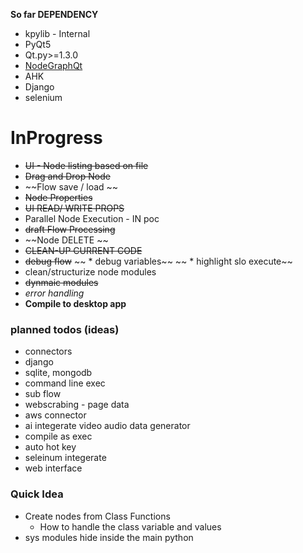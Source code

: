 
**So far DEPENDENCY**
* kpylib - Internal
* PyQt5
* Qt.py>=1.3.0
* [NodeGraphQt](https://jchanvfx.github.io/NodeGraphQt)
* AHK
* Django
* selenium
  
  
# InProgress #
* ~~UI - Node listing based on file~~
* ~~Drag and Drop Node~~
* ~~Flow save / load ~~
* ~~Node Properties~~
* ~~UI READ/ WRITE PROPS~~
* Parallel Node Execution - IN poc
* ~~draft Flow Processing~~
* ~~Node DELETE ~~
* ~~CLEAN-UP CURRENT CODE~~
* ~~debug flow~~
~~	* debug variables~~
~~	* highlight slo execute~~
* clean/structurize node modules
* ~~dynmaic modules~~
* _error handling_
* __Compile to desktop app__


### planned todos (ideas) ###
* connectors
* django 
* sqlite, mongodb
* command line exec
* sub flow
* webscrabing - page data
* aws connector
* ai integerate video audio data generator
* compile as exec
* auto hot key
* seleinum integerate
* web interface

### Quick Idea ###
* Create nodes from Class Functions  
	* How to handle the class variable and values
* sys modules hide inside the main python

